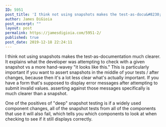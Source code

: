 ```yaml
---
ID: 5951
post_title: 'I think not using snapshots makes the test-as-docu&#8230;'
author: James DiGioia
post_excerpt: ""
layout: post
permalink: https://jamesdigioia.com/5951-2/
published: true
post_date: 2019-12-18 22:24:11
---
```

I think not using snapshots makes the test-as-documentation much clearer. It explains what the developer was attempting to check with a given snapshot vs a more hand-wavey "it looks like this." This is particularly important if you want to assert snapshots in the middle of your tests / after changes, because then it's a lot less clear what's actually important. If you have a form that's supposed to display error messages after attempting to submit invalid values. asserting against those messages specifically is much clearer than a snapshot.

One of the positives of "deep" snapshot testing is if a widely used component changes, all of the snapshot tests from all of the components that use it will also fail, which tells you which components to look at when checking to see if it still displays correctly.
